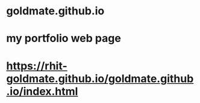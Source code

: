 # goldmate.github.io

# my portfolio web page

# https://rhit-goldmate.github.io/goldmate.github.io/index.html
